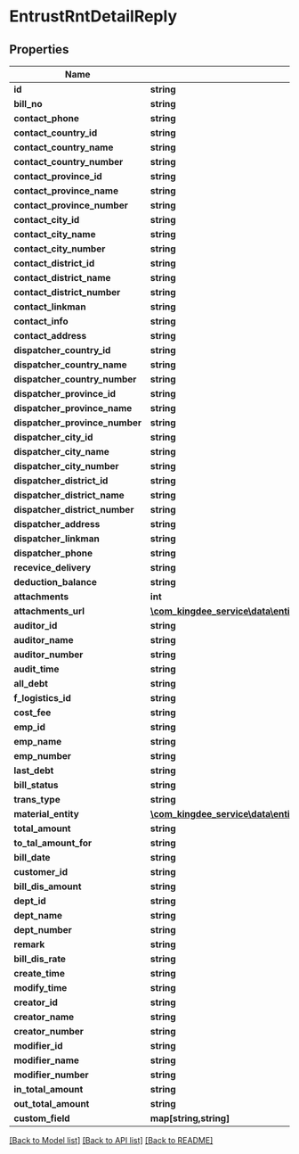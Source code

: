 # EntrustRntDetailReply

## Properties
Name | Type | Description | Notes
------------ | ------------- | ------------- | -------------
**id** | **string** |  | [optional] 
**bill_no** | **string** |  | [optional] 
**contact_phone** | **string** |  | [optional] 
**contact_country_id** | **string** |  | [optional] 
**contact_country_name** | **string** |  | [optional] 
**contact_country_number** | **string** |  | [optional] 
**contact_province_id** | **string** |  | [optional] 
**contact_province_name** | **string** |  | [optional] 
**contact_province_number** | **string** |  | [optional] 
**contact_city_id** | **string** |  | [optional] 
**contact_city_name** | **string** |  | [optional] 
**contact_city_number** | **string** |  | [optional] 
**contact_district_id** | **string** |  | [optional] 
**contact_district_name** | **string** |  | [optional] 
**contact_district_number** | **string** |  | [optional] 
**contact_linkman** | **string** |  | [optional] 
**contact_info** | **string** |  | [optional] 
**contact_address** | **string** |  | [optional] 
**dispatcher_country_id** | **string** |  | [optional] 
**dispatcher_country_name** | **string** |  | [optional] 
**dispatcher_country_number** | **string** |  | [optional] 
**dispatcher_province_id** | **string** |  | [optional] 
**dispatcher_province_name** | **string** |  | [optional] 
**dispatcher_province_number** | **string** |  | [optional] 
**dispatcher_city_id** | **string** |  | [optional] 
**dispatcher_city_name** | **string** |  | [optional] 
**dispatcher_city_number** | **string** |  | [optional] 
**dispatcher_district_id** | **string** |  | [optional] 
**dispatcher_district_name** | **string** |  | [optional] 
**dispatcher_district_number** | **string** |  | [optional] 
**dispatcher_address** | **string** |  | [optional] 
**dispatcher_linkman** | **string** |  | [optional] 
**dispatcher_phone** | **string** |  | [optional] 
**recevice_delivery** | **string** |  | [optional] 
**deduction_balance** | **string** |  | [optional] 
**attachments** | **int** |  | [optional] 
**attachments_url** | [**\com_kingdee_service\data\entity\EntrustRntDetailReplyAttachments[]**](EntrustRntDetailReplyAttachments.md) |  | [optional] 
**auditor_id** | **string** |  | [optional] 
**auditor_name** | **string** |  | [optional] 
**auditor_number** | **string** |  | [optional] 
**audit_time** | **string** |  | [optional] 
**all_debt** | **string** |  | [optional] 
**f_logistics_id** | **string** |  | [optional] 
**cost_fee** | **string** |  | [optional] 
**emp_id** | **string** |  | [optional] 
**emp_name** | **string** |  | [optional] 
**emp_number** | **string** |  | [optional] 
**last_debt** | **string** |  | [optional] 
**bill_status** | **string** |  | [optional] 
**trans_type** | **string** |  | [optional] 
**material_entity** | [**\com_kingdee_service\data\entity\EntrustRntDetailReplyMaterialEntity[]**](EntrustRntDetailReplyMaterialEntity.md) |  | [optional] 
**total_amount** | **string** |  | [optional] 
**to_tal_amount_for** | **string** |  | [optional] 
**bill_date** | **string** |  | [optional] 
**customer_id** | **string** |  | [optional] 
**bill_dis_amount** | **string** |  | [optional] 
**dept_id** | **string** |  | [optional] 
**dept_name** | **string** |  | [optional] 
**dept_number** | **string** |  | [optional] 
**remark** | **string** |  | [optional] 
**bill_dis_rate** | **string** |  | [optional] 
**create_time** | **string** |  | [optional] 
**modify_time** | **string** |  | [optional] 
**creator_id** | **string** |  | [optional] 
**creator_name** | **string** |  | [optional] 
**creator_number** | **string** |  | [optional] 
**modifier_id** | **string** |  | [optional] 
**modifier_name** | **string** |  | [optional] 
**modifier_number** | **string** |  | [optional] 
**in_total_amount** | **string** |  | [optional] 
**out_total_amount** | **string** |  | [optional] 
**custom_field** | **map[string,string]** |  | [optional] 

[[Back to Model list]](../README.md#documentation-for-models) [[Back to API list]](../README.md#documentation-for-api-endpoints) [[Back to README]](../README.md)


